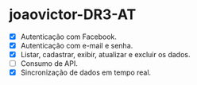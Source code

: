 # joaovictor-DR3-AT

- [x] Autenticação com Facebook.
- [x] Autenticação com e-mail e senha.
- [x] Listar, cadastrar, exibir, atualizar e excluir os dados.
- [ ] Consumo de API.
- [x] Sincronização de dados em tempo real.
